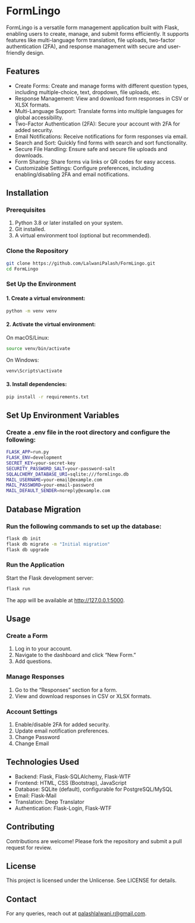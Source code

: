 # FormLingo

FormLingo is a versatile form management application built with Flask, enabling users to create, manage, and submit forms efficiently. It supports features like multi-language form translation, file uploads, two-factor authentication (2FA), and response management with secure and user-friendly design.

## Features

* Create Forms: Create and manage forms with different question types, including multiple-choice, text, dropdown, file uploads, etc.
* Response Management: View and download form responses in CSV or XLSX formats.
* Multi-Language Support: Translate forms into multiple languages for global accessibility.
* Two-Factor Authentication (2FA): Secure your account with 2FA for added security.
* Email Notifications: Receive notifications for form responses via email.
* Search and Sort: Quickly find forms with search and sort functionality.
* Secure File Handling: Ensure safe and secure file uploads and downloads.
* Form Sharing: Share forms via links or QR codes for easy access.
* Customizable Settings: Configure preferences, including enabling/disabling 2FA and email notifications.

## Installation

### Prerequisites

1. Python 3.8 or later installed on your system.
2. Git installed.
3. A virtual environment tool (optional but recommended).

### Clone the Repository

```bash
git clone https://github.com/LalwaniPalash/FormLingo.git
cd FormLingo
```

### Set Up the Environment
#### 1.	Create a virtual environment:
```bash
python -m venv venv
```

#### 2.	Activate the virtual environment:

On macOS/Linux:
```bash
source venv/bin/activate
```

On Windows:
```bash
venv\Scripts\activate
```

#### 3.	Install dependencies:
```bash
pip install -r requirements.txt
```

## Set Up Environment Variables

### Create a .env file in the root directory and configure the following:

```bash
FLASK_APP=run.py
FLASK_ENV=development
SECRET_KEY=your-secret-key
SECURITY_PASSWORD_SALT=your-password-salt
SQLALCHEMY_DATABASE_URI=sqlite:///formlingo.db
MAIL_USERNAME=your-email@example.com
MAIL_PASSWORD=your-email-password
MAIL_DEFAULT_SENDER=noreply@example.com
```

## Database Migration

### Run the following commands to set up the database:

```bash
flask db init
flask db migrate -m "Initial migration"
flask db upgrade
```

### Run the Application

Start the Flask development server:
```bash
flask run
```

The app will be available at http://127.0.0.1:5000.

## Usage

### Create a Form
1.	Log in to your account.
2.	Navigate to the dashboard and click “New Form.”
3.	Add questions.

### Manage Responses
1.	Go to the “Responses” section for a form.
2.	View and download responses in CSV or XLSX formats.

### Account Settings
1.	Enable/disable 2FA for added security.
2.	Update email notification preferences.
3.	Change Password
4.	Change Email

## Technologies Used
* Backend: Flask, Flask-SQLAlchemy, Flask-WTF
* Frontend: HTML, CSS (Bootstrap), JavaScript
* Database: SQLite (default), configurable for PostgreSQL/MySQL
* Email: Flask-Mail
* Translation: Deep Translator
* Authentication: Flask-Login, Flask-WTF

## Contributing

Contributions are welcome! Please fork the repository and submit a pull request for review.

## License

This project is licensed under the Unlicense. See LICENSE for details.

## Contact

For any queries, reach out at palashlalwani.r@gmail.com.
